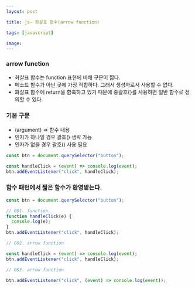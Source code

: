 ```yaml
---
layout: post

title: js- 화살표 함수(arrow function)

tags: [javascript]

image:
---
```


### arrow function

- 화살표 함수는 function 표현에 비해 구문이 짧다.
- 메소드 함수가 아닌 곳에 가장 적합하다. 그래서 생성자로서 사용할 수 없다.
- 화살표 함수에 return을 함축하고 있기 때문에 중괄호{}를 사용하면 일반 함수로 정의할 수 있다.

### 기본 구문

- (argument) => 함수 내용
- 인자가 하나일 경우 괄호() 생략 가능
- 인자가 없을 경우 괄호() 사용 필요

```javascript
const btn = document.querySelector("button");

const handleClick = (event) => console.log(event);
btn.addEventListener("click", handleClick);
```

### 함수 패턴에서 짧은 함수가 환영받는다.

```javascript
const btn = document.querySelector("button");

// 001. function
function handleClick(e) {
  console.log(e);
}
btn.addEventListener("click", handleClick);

// 002. arrow function

const handleClick = (event) => console.log(event);
btn.addEventListener("click", handleClick);

// 003. arrow function

btn.addEventListener("click", (event) => console.log(event));
```
